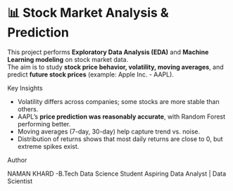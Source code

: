 # 📊 Stock Market Analysis & Prediction  

This project performs **Exploratory Data Analysis (EDA)** and **Machine Learning modeling** on stock market data.  
The aim is to study **stock price behavior, volatility, moving averages**, and predict **future stock prices** (example: Apple Inc. - AAPL).  

 Key Insights  
- Volatility differs across companies; some stocks are more stable than others.  
- AAPL’s **price prediction was reasonably accurate**, with Random Forest performing better.  
- Moving averages (7-day, 30-day) help capture trend vs. noise.  
- Distribution of returns shows that most daily returns are close to 0, but extreme spikes exist.  

Author

NAMAN KHARD -B.Tech Data Science Student Aspiring Data Analyst | Data Scientist
